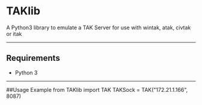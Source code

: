 # TAKlib
A Python3 library to emulate a TAK Server for use with wintak, atak, civtak or itak

------------
## Requirements
- Python 3

------------
##Usage Example
    from TAKlib import TAK
    TAKSock = TAK("172.21.1.166", 8087)
